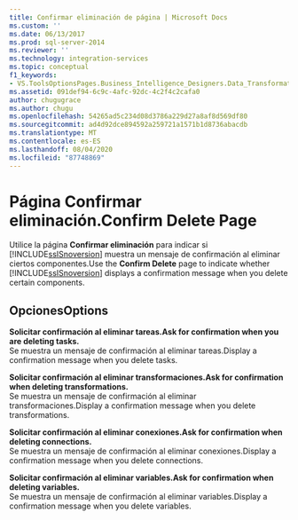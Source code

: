```yaml
---
title: Confirmar eliminación de página | Microsoft Docs
ms.custom: ''
ms.date: 06/13/2017
ms.prod: sql-server-2014
ms.reviewer: ''
ms.technology: integration-services
ms.topic: conceptual
f1_keywords:
- VS.ToolsOptionsPages.Business_Intelligence_Designers.Data_Transformation_Designers.Comfirm_Delete
ms.assetid: 091def94-6c9c-4afc-92dc-4c2f4c2cafa0
author: chugugrace
ms.author: chugu
ms.openlocfilehash: 54265ad5c234d08d3786a229d27a8af8d569df80
ms.sourcegitcommit: ad4d92dce894592a259721a1571b1d8736abacdb
ms.translationtype: MT
ms.contentlocale: es-ES
ms.lasthandoff: 08/04/2020
ms.locfileid: "87748869"
---
```

# <a name="confirm-delete-page"></a><span data-ttu-id="5da18-102">Página Confirmar eliminación.</span><span class="sxs-lookup"><span data-stu-id="5da18-102">Confirm Delete Page</span></span>
  <span data-ttu-id="5da18-103">Utilice la página **Confirmar eliminación** para indicar si [!INCLUDE[ssISnoversion](../includes/ssisnoversion-md.md)] muestra un mensaje de confirmación al eliminar ciertos componentes.</span><span class="sxs-lookup"><span data-stu-id="5da18-103">Use the **Confirm Delete** page to indicate whether [!INCLUDE[ssISnoversion](../includes/ssisnoversion-md.md)] displays a confirmation message when you delete certain components.</span></span>  
  
## <a name="options"></a><span data-ttu-id="5da18-104">Opciones</span><span class="sxs-lookup"><span data-stu-id="5da18-104">Options</span></span>  
 <span data-ttu-id="5da18-105">**Solicitar confirmación al eliminar tareas.**</span><span class="sxs-lookup"><span data-stu-id="5da18-105">**Ask for confirmation when you are deleting tasks.**</span></span>  
 <span data-ttu-id="5da18-106">Se muestra un mensaje de confirmación al eliminar tareas.</span><span class="sxs-lookup"><span data-stu-id="5da18-106">Display a confirmation message when you delete tasks.</span></span>  
  
 <span data-ttu-id="5da18-107">**Solicitar confirmación al eliminar transformaciones.**</span><span class="sxs-lookup"><span data-stu-id="5da18-107">**Ask for confirmation when deleting transformations.**</span></span>  
 <span data-ttu-id="5da18-108">Se muestra un mensaje de confirmación al eliminar transformaciones.</span><span class="sxs-lookup"><span data-stu-id="5da18-108">Display a confirmation message when you delete transformations.</span></span>  
  
 <span data-ttu-id="5da18-109">**Solicitar confirmación al eliminar conexiones.**</span><span class="sxs-lookup"><span data-stu-id="5da18-109">**Ask for confirmation when deleting connections.**</span></span>  
 <span data-ttu-id="5da18-110">Se muestra un mensaje de confirmación al eliminar conexiones.</span><span class="sxs-lookup"><span data-stu-id="5da18-110">Display a confirmation message when you delete connections.</span></span>  
  
 <span data-ttu-id="5da18-111">**Solicitar confirmación al eliminar variables.**</span><span class="sxs-lookup"><span data-stu-id="5da18-111">**Ask for confirmation when deleting variables.**</span></span>  
 <span data-ttu-id="5da18-112">Se muestra un mensaje de confirmación al eliminar variables.</span><span class="sxs-lookup"><span data-stu-id="5da18-112">Display a confirmation message when you delete variables.</span></span>  
  
  
